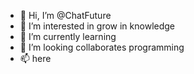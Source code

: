 - 👋 Hi, I’m @ChatFuture
- 👀 I’m interested in grow in knowledge
- 🌱 I’m currently learning 
- 💞️ I’m looking collaborates programming
- 📫 here

<!---
ChatFuture/ChatFuture is a ✨ special ✨ repository because its `README.md` (this file) appears on your GitHub profile.
You can click the Preview link to take a look at your changes.
--->
